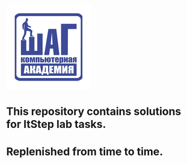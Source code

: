  ![Screenshot](ItStep.png) 
 # This repository contains solutions for ItStep lab tasks. 
 # Replenished from time to time.
